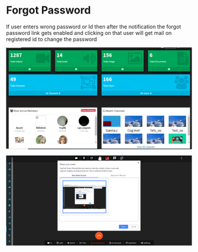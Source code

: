 # Forgot Password

If user enters wrong password or Id then after the notification the forgot password link gets enabled and clicking on that user will get mail on registered id to change the password

![](../.gitbook/assets/image%20%28207%29.png)

![](../.gitbook/assets/image%20%28219%29.png)



